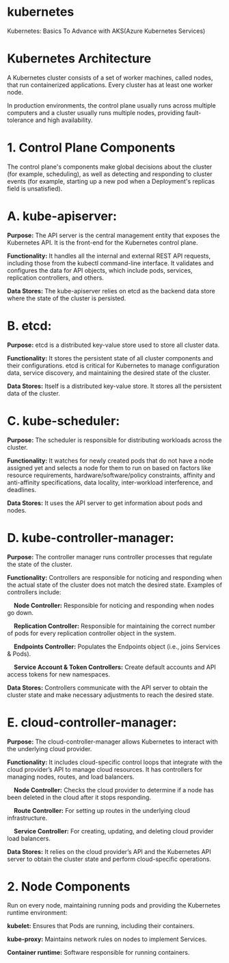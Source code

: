 # kubernetes
Kubernetes: Basics To Advance with AKS(Azure Kubernetes Services)

# Kubernetes Architecture

A Kubernetes cluster consists of a set of worker machines, called nodes, that run containerized applications. Every cluster has at least one worker node. 

In production environments, the control plane usually runs across multiple computers and a cluster usually runs multiple nodes, providing fault-tolerance and high availability. 

# 1. Control Plane Components

The control plane's components make global decisions about the cluster (for example, scheduling), as well as detecting and responding to cluster events (for example, starting up a new pod when a Deployment's replicas field is unsatisfied). 

#   A. kube-apiserver:

**Purpose:** The API server is the central management entity that exposes the Kubernetes API. It is the front-end for the Kubernetes control plane. 

**Functionality:** It handles all the internal and external REST API requests, including those from the kubectl command-line interface. It validates and configures the data for API objects, which include pods, services, replication controllers, and others. 

**Data Stores:** The kube-apiserver relies on etcd as the backend data store where the state of the cluster is persisted. 

#   B. etcd:

**Purpose:** etcd is a distributed key-value store used to store all cluster data. 

**Functionality:** It stores the persistent state of all cluster components and their configurations. etcd is critical for Kubernetes to manage configuration data, service discovery, and maintaining the desired state of the cluster. 

**Data Stores:** Itself is a distributed key-value store. It stores all the persistent data of the cluster. 

#   C. kube-scheduler:

**Purpose:** The scheduler is responsible for distributing workloads across the cluster. 

**Functionality:** It watches for newly created pods that do not have a node assigned yet and selects a node for them to run on based on factors like resource requirements, hardware/software/policy constraints, affinity and anti-affinity specifications, data locality, inter-workload interference, and deadlines. 

**Data Stores:** It uses the API server to get information about pods and nodes. 

#   D. kube-controller-manager:

**Purpose:** The controller manager runs controller processes that regulate the state of the cluster. 

**Functionality:** Controllers are responsible for noticing and responding when the actual state of the cluster does not match the desired state. Examples of controllers include: 

&nbsp;&nbsp;&nbsp;&nbsp;**Node Controller:** Responsible for noticing and responding when nodes go down. 

&nbsp;&nbsp;&nbsp;&nbsp;**Replication Controller:** Responsible for maintaining the correct number of pods for every replication controller object in the system. 

&nbsp;&nbsp;&nbsp;&nbsp;**Endpoints Controller:** Populates the Endpoints object (i.e., joins Services & Pods).

&nbsp;&nbsp;&nbsp;&nbsp;**Service Account & Token Controllers:** Create default accounts and API access tokens for new namespaces.

**Data Stores:** Controllers communicate with the API server to obtain the cluster state and make necessary adjustments to reach the desired state. 

#   E. cloud-controller-manager:

**Purpose:** The cloud-controller-manager allows Kubernetes to interact with the underlying cloud provider. 

**Functionality:** It includes cloud-specific control loops that integrate with the cloud provider’s API to manage cloud resources. It has controllers for managing nodes, routes, and load balancers. 

&nbsp;&nbsp;&nbsp;&nbsp;**Node Controller:** Checks the cloud provider to determine if a node has been deleted in the cloud after it stops responding. 

&nbsp;&nbsp;&nbsp;&nbsp;**Route Controller:** For setting up routes in the underlying cloud infrastructure. 

&nbsp;&nbsp;&nbsp;&nbsp;**Service Controller:** For creating, updating, and deleting cloud provider load balancers. 

**Data Stores:** It relies on the cloud provider’s API and the Kubernetes API server to obtain the cluster state and perform cloud-specific operations. 


# 2. Node Components

Run on every node, maintaining running pods and providing the Kubernetes runtime environment:

**kubelet:** Ensures that Pods are running, including their containers.

**kube-proxy:** Maintains network rules on nodes to implement Services.

**Container runtime:** Software responsible for running containers.